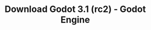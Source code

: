 ---
# Generated by /tools/generators/src/download_archive_generator !!! do not edit by hand !!!
title: 'Download Godot 3.1 (rc2) - Godot Engine'
type: 'download/archive'
name: '3.1'
flavor: 'rc2'
release_date: '2019-03-11T03:00:00-00:00'
release_notes: 'article/release-candidate-godot-3-1-rc-2/'
primaryPlatforms:
  - 'android.apk'
  - 'linux.64'
  - 'macos.universal'
  - 'windows.64'
  - 'linux_server.headless.64'
  - 'web'
  - 'templates'
links:
  android.apk:
    name: 'android.apk'
    title: 'Android'
    caption: 'APK Universal (ARM64 + ARMv7 + x86_64 + x86)'
    tags:
      - 'APK download'
      - 'ARM64/v7'
      - 'x86 (64 & 32 bit)'
    hosts:
      github_builds:
        regular: 'https://github.com/godotengine/godot-builds/releases/download/3.1-rc2/Godot_v3.1-rc2_android_editor.apk'
        mono: '#'
      github:
        regular: 'https://github.com/godotengine/godot/releases/download/3.1-rc2/Godot_v3.1-rc2_android_editor.apk'
        mono: '#'
  linux.64:
    name: 'linux.64'
    title: 'Linux'
    caption: 'Padrão (x86_64)'
    tags:
      - '64 bit'
    hosts:
      github_builds:
        regular: 'https://github.com/godotengine/godot-builds/releases/download/3.1-rc2/Godot_v3.1-rc2_x11.64.zip'
        mono: 'https://github.com/godotengine/godot-builds/releases/download/3.1-rc2/Godot_v3.1-rc2_mono_x11_64.zip'
      github:
        regular: 'https://github.com/godotengine/godot/releases/download/3.1-rc2/Godot_v3.1-rc2_x11.64.zip'
        mono: 'https://github.com/godotengine/godot/releases/download/3.1-rc2/Godot_v3.1-rc2_mono_x11_64.zip'
  macos.universal:
    name: 'macos.universal'
    title: 'macOS'
    caption: 'Universal (x86_64 + Silício da Apple)'
    tags:
      - 'Intel/Apple Silicon'
      - '64 bit'
    hosts:
      github_builds:
        regular: 'https://github.com/godotengine/godot-builds/releases/download/3.1-rc2/Godot_v3.1-rc2_osx.universal.zip'
        mono: 'https://github.com/godotengine/godot-builds/releases/download/3.1-rc2/Godot_v3.1-rc2_mono_osx.universal.zip'
      github:
        regular: 'https://github.com/godotengine/godot/releases/download/3.1-rc2/Godot_v3.1-rc2_osx.universal.zip'
        mono: 'https://github.com/godotengine/godot/releases/download/3.1-rc2/Godot_v3.1-rc2_mono_osx.universal.zip'
  windows.64:
    name: 'windows.64'
    title: 'Windows'
    caption: 'Padrão (x86_64)'
    tags:
      - '64 bit'
    hosts:
      github_builds:
        regular: 'https://github.com/godotengine/godot-builds/releases/download/3.1-rc2/Godot_v3.1-rc2_win64.exe.zip'
        mono: 'https://github.com/godotengine/godot-builds/releases/download/3.1-rc2/Godot_v3.1-rc2_mono_win64.zip'
      github:
        regular: 'https://github.com/godotengine/godot/releases/download/3.1-rc2/Godot_v3.1-rc2_win64.exe.zip'
        mono: 'https://github.com/godotengine/godot/releases/download/3.1-rc2/Godot_v3.1-rc2_mono_win64.zip'
  linux_server.headless.64:
    name: 'linux_server.headless.64'
    title: 'Linux Server'
    caption: 'Headless (x86_64)'
    tags:
      - '64 bit'
      - 'Headless'
    hosts:
      github_builds:
        regular: 'https://github.com/godotengine/godot-builds/releases/download/3.1-rc2/Godot_v3.1-rc2_linux_headless.64.zip'
        mono: 'https://github.com/godotengine/godot-builds/releases/download/3.1-rc2/Godot_v3.1-rc2_mono_linux_headless_64.zip'
      github:
        regular: 'https://github.com/godotengine/godot/releases/download/3.1-rc2/Godot_v3.1-rc2_linux_headless.64.zip'
        mono: 'https://github.com/godotengine/godot/releases/download/3.1-rc2/Godot_v3.1-rc2_mono_linux_headless_64.zip'
  web:
    name: 'web'
    title: 'Editor Web'
    caption: ''
    tags:
      - 'Self-hosted'
      - 'Cross-platform'
    hosts:
      github_builds:
        regular: 'https://github.com/godotengine/godot-builds/releases/download/3.1-rc2/Godot_v3.1-rc2_web_editor.zip'
        mono: '#'
      github:
        regular: 'https://github.com/godotengine/godot/releases/download/3.1-rc2/Godot_v3.1-rc2_web_editor.zip'
        mono: '#'
  linux.32:
    name: 'linux.32'
    title: 'Linux'
    caption: 'Padrão (x86)'
    tags:
      - '32 bit'
    hosts:
      github_builds:
        regular: 'https://github.com/godotengine/godot-builds/releases/download/3.1-rc2/Godot_v3.1-rc2_x11.32.zip'
        mono: 'https://github.com/godotengine/godot-builds/releases/download/3.1-rc2/Godot_v3.1-rc2_mono_x11_32.zip'
      github:
        regular: 'https://github.com/godotengine/godot/releases/download/3.1-rc2/Godot_v3.1-rc2_x11.32.zip'
        mono: 'https://github.com/godotengine/godot/releases/download/3.1-rc2/Godot_v3.1-rc2_mono_x11_32.zip'
  windows.32:
    name: 'windows.32'
    title: 'Windows'
    caption: 'Padrão (x86)'
    tags:
      - '32 bit'
    hosts:
      github_builds:
        regular: 'https://github.com/godotengine/godot-builds/releases/download/3.1-rc2/Godot_v3.1-rc2_win32.exe.zip'
        mono: 'https://github.com/godotengine/godot-builds/releases/download/3.1-rc2/Godot_v3.1-rc2_mono_win32.zip'
      github:
        regular: 'https://github.com/godotengine/godot/releases/download/3.1-rc2/Godot_v3.1-rc2_win32.exe.zip'
        mono: 'https://github.com/godotengine/godot/releases/download/3.1-rc2/Godot_v3.1-rc2_mono_win32.zip'
  linux_server.64:
    name: 'linux_server.64'
    title: 'Servidor Linux'
    caption: 'Padrão (x86_64)'
    tags:
      - '64 bit'
    hosts:
      github_builds:
        regular: 'https://github.com/godotengine/godot-builds/releases/download/3.1-rc2/Godot_v3.1-rc2_linux_server.64.zip'
        mono: 'https://github.com/godotengine/godot-builds/releases/download/3.1-rc2/Godot_v3.1-rc2_mono_linux_server_64.zip'
      github:
        regular: 'https://github.com/godotengine/godot/releases/download/3.1-rc2/Godot_v3.1-rc2_linux_server.64.zip'
        mono: 'https://github.com/godotengine/godot/releases/download/3.1-rc2/Godot_v3.1-rc2_mono_linux_server_64.zip'
  aar_library:
    name: 'aar_library'
    title: 'Biblioteca de AAR'
    caption: ''
    tags:
      - 'Android plugins'
      - 'Java'
      - 'Kotlin'
    hosts:
      github_builds:
        regular: 'https://github.com/godotengine/godot-builds/releases/download/3.1-rc2/godot-lib.3.1.rc2.release.aar'
        mono: 'https://github.com/godotengine/godot-builds/releases/download/3.1-rc2/godot-lib.3.1.rc2.mono.release.aar'
      github:
        regular: 'https://github.com/godotengine/godot/releases/download/3.1-rc2/godot-lib.3.1.rc2.release.aar'
        mono: 'https://github.com/godotengine/godot/releases/download/3.1-rc2/godot-lib.3.1.rc2.mono.release.aar'
  templates:
    name: 'templates'
    title: 'Modelos de exportação'
    caption: ''
    tags:
      - 'Utilizado para exportar os seus jogos para todas as plataformas suportadas'
    hosts:
      github_builds:
        regular: 'https://github.com/godotengine/godot-builds/releases/download/3.1-rc2/Godot_v3.1-rc2_export_templates.tpz'
        mono: 'https://github.com/godotengine/godot-builds/releases/download/3.1-rc2/Godot_v3.1-rc2_mono_export_templates.tpz'
      github:
        regular: 'https://github.com/godotengine/godot/releases/download/3.1-rc2/Godot_v3.1-rc2_export_templates.tpz'
        mono: 'https://github.com/godotengine/godot/releases/download/3.1-rc2/Godot_v3.1-rc2_mono_export_templates.tpz'
---